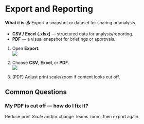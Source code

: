 # Export and Reporting 

 <p><strong>What it is:</strong>📤 Export a snapshot or dataset for sharing or analysis.</p>
  <ul>
    <li><strong>CSV / Excel (.xlsx)</strong> — structured data for analysis/reporting.</li>
    <li><strong>PDF</strong> — a visual snapshot for briefings or approvals.</li>
  </ul>
  <ol>
    <li>Open <strong>Export</strong>.</li>
    <div class="intercom-container"><img src="/assets/img/teams-pro/gantt-chart-pro/gantt-6.png"></div><p class="no-margin"></p>
    <li>Choose <strong>CSV</strong>, <strong>Excel</strong>, or <strong>PDF</strong>.</li>
    <div class="intercom-container"><img src="/assets/img/teams-pro/gantt-chart-pro/gantt-7.png"></div><p class="no-margin"></p>
    <li>(PDF) Adjust print scale/zoom if content looks cut off.</li>
  </ol>

  
  ## Common Questions
  
  ### My PDF is cut off — how do I fix it?
  Reduce print <em>Scale</em> and/or change Teams zoom, then export again.

<Intercom />
<Hubspot />
<Clarity />
<GoogleAnalytics />